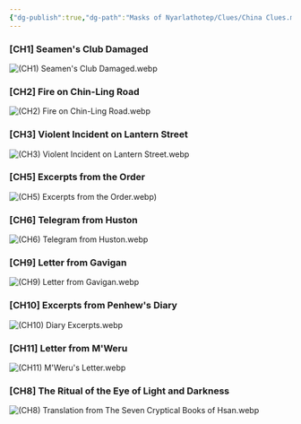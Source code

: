 ```yaml
---
{"dg-publish":true,"dg-path":"Masks of Nyarlathotep/Clues/China Clues.md","permalink":"/masks-of-nyarlathotep/clues/china-clues/","tags":["TTRPG/Games/MoN"]}
---
```


### [CH1] Seamen's Club Damaged
![(CH1) Seamen's Club Damaged.webp](/img/user/z_attachments/Masks%20of%20Nyarlathotep/Clues/China/(CH1)%20Seamen's%20Club%20Damaged.webp)

### [CH2] Fire on Chin-Ling Road
![(CH2) Fire on Chin-Ling Road.webp](/img/user/z_attachments/Masks%20of%20Nyarlathotep/Clues/China/(CH2)%20Fire%20on%20Chin-Ling%20Road.webp)

### [CH3] Violent Incident on Lantern Street
![(CH3) Violent Incident on Lantern Street.webp](/img/user/z_attachments/Masks%20of%20Nyarlathotep/Clues/China/(CH3)%20Violent%20Incident%20on%20Lantern%20Street.webp)

### [CH5] Excerpts from the Order
![(CH5) Excerpts from the Order.webp](/img/user/z_attachments/Masks%20of%20Nyarlathotep/Clues/China/(CH5)%20Excerpts%20from%20the%20Order.webp))

### [CH6] Telegram from Huston
![(CH6) Telegram from Huston.webp](/img/user/z_attachments/Masks%20of%20Nyarlathotep/Clues/China/(CH6)%20Telegram%20from%20Huston.webp)

### [CH9] Letter from Gavigan
![(CH9) Letter from Gavigan.webp](/img/user/z_attachments/Masks%20of%20Nyarlathotep/Clues/China/(CH9)%20Letter%20from%20Gavigan.webp)

### [CH10] Excerpts from Penhew's Diary
![(CH10) Diary Excerpts.webp](/img/user/z_attachments/Masks%20of%20Nyarlathotep/Clues/China/(CH10)%20Diary%20Excerpts.webp)

### [CH11] Letter from M'Weru
![(CH11) M'Weru's Letter.webp](/img/user/z_attachments/Masks%20of%20Nyarlathotep/Clues/China/(CH11)%20M'Weru's%20Letter.webp)

### [CH8] The Ritual of the Eye of Light and Darkness
![(CH8) Translation from The Seven Cryptical Books of Hsan.webp](/img/user/z_attachments/Masks%20of%20Nyarlathotep/Clues/China/(CH8)%20Translation%20from%20The%20Seven%20Cryptical%20Books%20of%20Hsan.webp)